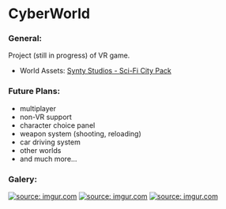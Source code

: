 # CyberWorld

### General:
Project (still in progress) of VR game. 
- World Assets: [Synty Studios - Sci-Fi City Pack](https://syntystore.com/collections/frontpage/products/polygon-sci-fi-city)

### Future Plans:
- multiplayer
- non-VR support
- character choice panel
- weapon system (shooting, reloading)
- car driving system
- other worlds
- and much more...

### Galery:
<a href="https://imgur.com/4jLbc5N"><img src="https://i.imgur.com/4jLbc5N.jpg" title="source: imgur.com" /></a>
<a href="https://imgur.com/R8My02k"><img src="https://i.imgur.com/R8My02k.png" title="source: imgur.com" /></a>
<a href="https://imgur.com/sy9p6Ka"><img src="https://i.imgur.com/sy9p6Ka.png" title="source: imgur.com" /></a>
